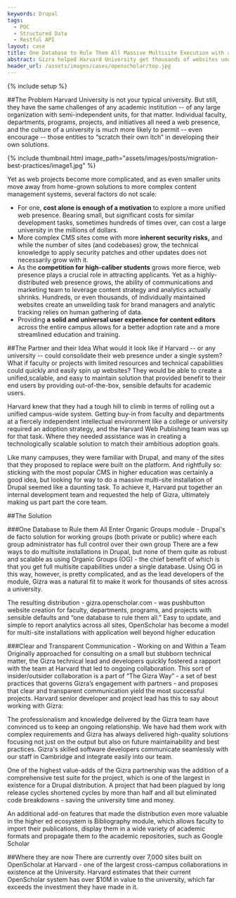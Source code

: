 ```yaml
---
keywords: Drupal
tags:
  - POC
  - Structured Data
  - Restful API
layout: case
title: One Database to Rule Them All Massive Multisite Execution with a Single Installation
abstract: Gizra helped Harvard University get thousands of websites under one set of controls, making life easier for the techs in IT, the brand managers in Communications, and the users managing the sites. Oh, and it saved the university millions of dollars.
header_url: /assets/images/cases/openscholar/top.jpg
---
```



{% include setup %}


##The Problem
Harvard University is not your typical university. But still, they have the same challenges of any academic institution -- of any large organization with semi-independent units, for that matter. Individual faculty, departments, programs, projects, and initiatives all need a web presence, and the culture of a university is much more likely to permit -- even encourage -- those entities to “scratch their own itch” in developing their own solutions.

{% include thumbnail.html image_path="assets/images/posts/migration-best-practices/image1.jpg" %}

Yet as web projects become more complicated, and as even smaller units move away from home-grown solutions to more complex content management systems, several factors do not scale:
* For one, **cost alone is enough of a motivation** to explore a more unified web presence. Bearing small, but significant costs for similar development tasks, sometimes hundreds of times over, can cost a large university in the millions of dollars.
* More complex CMS sites come with more **inherent security risks,** and while the number of sites (and codebases) grow, the technical knowledge to apply security patches and other updates does not necessarily grow with it.
* As the **competition for high-caliber students** grows more fierce, web presence plays a crucial role in attracting applicants. Yet as a highly-distributed web presence grows, the ability of communications and marketing team to leverage content strategy and analytics actually shrinks. Hundreds, or even thousands, of individually maintained websites create an unweilding task for brand managers and analytic tracking relies on human gathering of data.
* Providing **a solid and universal user experience for content editors** across the entire campus allows for a better adoption rate and a more streamlined education and training.

##The Partner and their Idea
What would it look like if Harvard -- or any university -- could consolidate their web presence under a single system? What if faculty or projects with limited resources and technical capabilities could quickly and easily spin up websites?  They would be able to create a unified,scalable, and easy to maintain solution that provided benefit to their end users by providing out-of-the-box, sensible defaults for academic users.

Harvard knew that they had a tough hill to climb in terms of rolling out a unified campus-wide system.  Getting buy-in from faculty and departments at a fiercely independent intellectual environment like a college or university required an adoption strategy, and the Harvard Web Publishing team was up for that task. Where they needed assistance was in creating a technologically scalable solution to match their ambitious adoption goals.

Like many campuses, they were familiar with Drupal, and many of the sites that they proposed to replace were built on the platform. And rightfully so: sticking with the most popular CMS in higher education was certainly a good idea, but looking for way to do a massive multi-site installation of Drupal seemed like a daunting task. To achieve it, Harvard put together an internal development team and requested the help of Gizra, ultimately making us part part the core team.

##The Solution

###One Database to Rule them All
Enter Organic Groups module - Drupal's de facto solution for working groups (both private or public) where each group administrator has full control over their own group There are a few ways to do multisite installations in Drupal, but none of them quite as robust and scalable as using Organic Groups (OG) - the chief benefit of which is that you get full multisite capabilities under a single database. Using OG in this way, however, is pretty complicated, and as the lead developers of the module, Gizra was a natural fit to make it work for thousands of sites across a university.

The resulting distribution - gizra.openscholar.com - was pushbutton website creation for faculty, departments, programs, and projects with sensible defaults and “one database to rule them all.” Easy to update, and simple to report analytics across all sites, OpenScholar has become a model for multi-site installations with application well beyond higher education

###Clear and Transparent Communication - Working on and Within a Team
Originally approached for consulting on a small but stubborn technical matter, the Gizra technical lead and developers quickly fostered a rapport with the team at Harvard that led to ongoing collaboration. This sort of insider/outsider collaboration is a part of “The Gizra Way” - a set of best practices that governs Gizra’s engagement with partners -  and proposes that clear and transparent communication yield the most successful projects. Harvard senior developer and project lead has this to say about working with Gizra:

The professionalism and knowledge delivered by the Gizra team have convinced us to keep an ongoing relationship. We have had them work with complex requirements and Gizra has always delivered high-quality solutions focusing not just on the output but also on future maintainability and best practices. Gizra's skilled software developers communicate seamlessly with our staff in Cambridge and integrate easily into our team.

One of the highest value-adds of the Gizra partnership was the addition of a comprehensive test suite for the project, which is one of the largest in existence for a Drupal distribution. A project that had been plagued by long release cycles shortened cycles by more than half and all but eliminated code breakdowns - saving the university time and money.

An additional add-on features that made the distribution even more valuable in the higher ed ecosystem is Bibliography module, which allows faculty to import their publications, display them in a wide variety of academic formats and propagate them to the academic repositories, such as Google Scholar

##Where they are now
There are currently over 7,000 sites built on OpenScholar at Harvard - one of the largest cross-campus collaborations in existence at the University. Harvard estimates that their current OpenScholar system has over $10M in value to the university, which far exceeds the investment they have made in it.